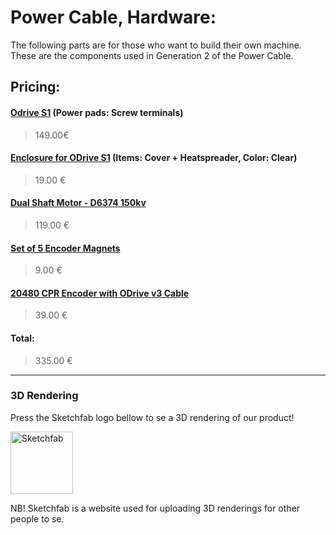 # Power Cable, Hardware:

The following parts are for those who want to build their own machine. These are the components used in Generation 2 of the Power Cable.
## Pricing:
#### [Odrive S1](https://eu.odriverobotics.com/shop/odrive-s1) (Power pads: Screw terminals)
> 149.00€


#### [Enclosure for ODrive S1](https://eu.odriverobotics.com/shop/enclosure-for-odrive-s1) (Items: Cover + Heatspreader, Color: Clear)
> 19.00 €

#### [Dual Shaft Motor - D6374 150kv](https://eu.odriverobotics.com/shop/odrive-custom-motor-d6374-150kv)
> 119.00 €

#### [Set of 5 Encoder Magnets](https://eu.odriverobotics.com/shop/set-of-5-encoder-magnets)
> 9.00 €

#### [20480 CPR Encoder with ODrive v3 Cable](https://odriverobotics.com/shop/20480-cpr-encoder-with-odrive-cable)
> 39.00 €

#### Total:
> 335.00 €

___ 

### 3D Rendering
Press the Sketchfab logo bellow to se a 3D rendering of our product!

<a href = "https://sketchfab.com/3d-models/projekt3d-6b6fb44155ed42e9aa5e08ebe1b3ae99">
  <img src="https://github.com/HugoPersson01/Project-Course-2-KTH-Digital-Training-Equipment/blob/main/pictures/sketchfab.png" alt="Sketchfab" width="100" height = "100">
</a>

NB! Sketchfab is a website used for uploading 3D renderings for other people to se.
